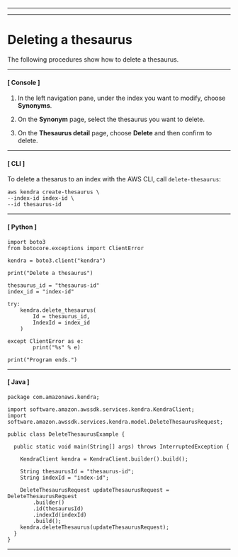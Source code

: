 --------

--------

# Deleting a thesaurus<a name="index-synonyms-delete"></a>

The following procedures show how to delete a thesaurus\. 

------
#### [ Console ]

1. In the left navigation pane, under the index you want to modify, choose **Synonyms**\. 

1. On the **Synonym** page, select the thesaurus you want to delete\. 

1. On the **Thesaurus detail** page, choose **Delete** and then confirm to delete\. 

------
#### [ CLI ]

To delete a thesarus to an index with the AWS CLI, call `delete-thesaurus`: 

```
aws kendra create-thesaurus \
--index-id index-id \
--id thesaurus-id
```

------
#### [ Python ]

```
import boto3
from botocore.exceptions import ClientError

kendra = boto3.client("kendra")

print("Delete a thesaurus")

thesaurus_id = "thesaurus-id"
index_id = "index-id"

try:
    kendra.delete_thesaurus(
        Id = thesaurus_id,
        IndexId = index_id
    )

except ClientError as e:
        print("%s" % e)

print("Program ends.")
```

------
#### [ Java ]

```
package com.amazonaws.kendra;

import software.amazon.awssdk.services.kendra.KendraClient;
import software.amazon.awssdk.services.kendra.model.DeleteThesaurusRequest;

public class DeleteThesaurusExample {

  public static void main(String[] args) throws InterruptedException {

    KendraClient kendra = KendraClient.builder().build();

    String thesaurusId = "thesaurus-id";
    String indexId = "index-id";

    DeleteThesaurusRequest updateThesaurusRequest = DeleteThesaurusRequest
        .builder()
        .id(thesaurusId)
        .indexId(indexId)
        .build();
    kendra.deleteThesaurus(updateThesaurusRequest);
  }
}
```

------